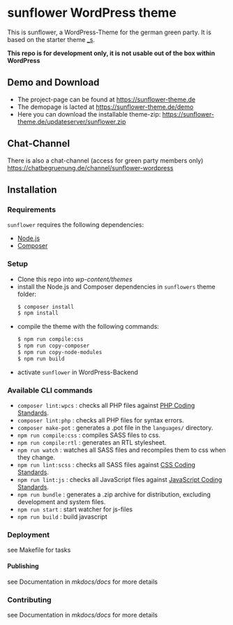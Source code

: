 sunflower WordPress theme
===
 This is sunflower, a WordPress-Theme for the german green party. It is based on the starter theme [_s](https://underscores.me/).
 
 **This repo is for development only, it is not usable out of the box within WordPress**

Demo and Download
---------------
 - The project-page can be found at https://sunflower-theme.de 
 - The demopage is lacted at https://sunflower-theme.de/demo
 - Here you can download the installable theme-zip: https://sunflower-theme.de/updateserver/sunflower.zip

## Chat-Channel
There is also a chat-channel (access for green party members only)
https://chatbegruenung.de/channel/sunflower-wordpress


Installation
---------------

### Requirements

`sunflower` requires the following dependencies:

- [Node.js](https://nodejs.org/)
- [Composer](https://getcomposer.org/)

### Setup
 - Clone this repo into *wp-content/themes*
 - install the Node.js and Composer dependencies in `sunflowers` theme folder:
    ```sh
    $ composer install
    $ npm install
    ```
 - compile the theme with the following commands:
    ```sh
    $ npm run compile:css
    $ npm run copy-composer
    $ npm run copy-node-modules
    $ npm run build
    ```
 - activate `sunflower` in WordPress-Backend

### Available CLI commands
- `composer lint:wpcs` : checks all PHP files against [PHP Coding Standards](https://developer.wordpress.org/coding-standards/wordpress-coding-standards/php/).
- `composer lint:php` : checks all PHP files for syntax errors.
- `composer make-pot` : generates a .pot file in the `languages/` directory.
- `npm run compile:css` : compiles SASS files to css.
- `npm run compile:rtl` : generates an RTL stylesheet.
- `npm run watch` : watches all SASS files and recompiles them to css when they change.
- `npm run lint:scss` : checks all SASS files against [CSS Coding Standards](https://developer.wordpress.org/coding-standards/wordpress-coding-standards/css/).
- `npm run lint:js` : checks all JavaScript files against [JavaScript Coding Standards](https://developer.wordpress.org/coding-standards/wordpress-coding-standards/javascript/).
- `npm run bundle` : generates a .zip archive for distribution, excluding development and system files.
- `npm run start` : start watcher for js-files
- `npm run build` : build javascript

### Deployment
see Makefile for tasks

#### Publishing
see Documentation in *mkdocs/docs* for more details

### Contributing
see Documentation in *mkdocs/docs* for more details
